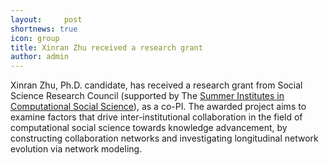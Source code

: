 ```yaml
---
layout:     post
shortnews: true
icon: group
title: Xinran Zhu received a research grant
author: admin
---
```


Xinran Zhu, Ph.D. candidate, has received a research grant from Social Science Research Council (supported by The [Summer Institutes in Computational Social Science](https://sicss.io/)), as a co-PI. The awarded project aims to examine factors that drive inter-institutional collaboration in the field of computational social science towards knowledge advancement, by constructing collaboration networks and investigating longitudinal network evolution via network modeling.